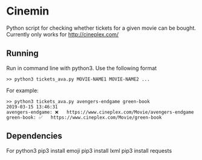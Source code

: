 # Cinemin

Python script for checking whether tickets for a given movie can be bought.
Currently only works for http://cineplex.com/

## Running

Run in command line with python3. Use the following format
```
>> python3 tickets_ava.py MOVIE-NAME1 MOVIE-NAME2 ...
```

For example:
```
>> python3 tickets_ava.py avengers-endgame green-book
2019-03-15 13:46:31
avengers-endgame: ❌   https://www.cineplex.com/Movie/avengers-endgame
green-book: ✅   https://www.cineplex.com/Movie/green-book

```

## Dependencies
For python3
pip3 install emoji
pip3 install lxml
pip3 install requests
